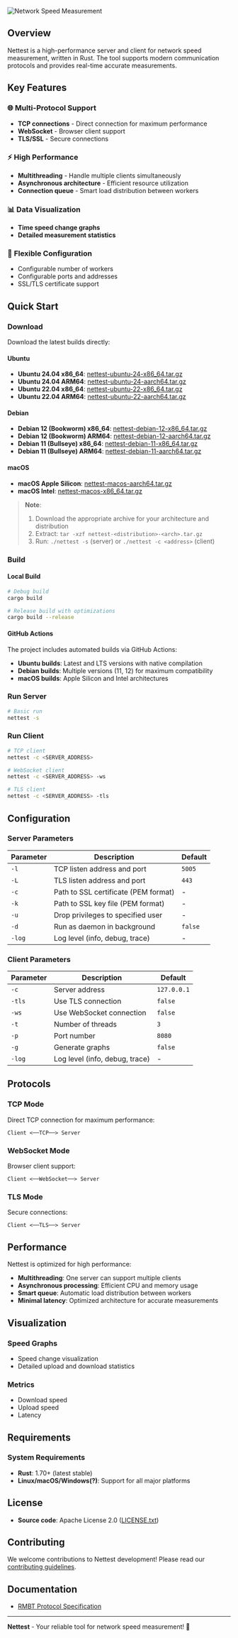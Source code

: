 ![Network Speed Measurement](Gemini_Generated_Image_skkcnfskkcnfskkc.png)

## Overview

Nettest is a high-performance server and client for network speed measurement, written in Rust. The tool supports modern communication protocols and provides real-time accurate measurements.

## Key Features

### 🌐 **Multi-Protocol Support**
- **TCP connections** - Direct connection for maximum performance
- **WebSocket** - Browser client support
- **TLS/SSL** - Secure connections

### ⚡ **High Performance**
- **Multithreading** - Handle multiple clients simultaneously
- **Asynchronous architecture** - Efficient resource utilization
- **Connection queue** - Smart load distribution between workers

### 📊 **Data Visualization**
- **Time speed change graphs**
- **Detailed measurement statistics**

### 🔧 **Flexible Configuration**
- Configurable number of workers
- Configurable ports and addresses
- SSL/TLS certificate support

## Quick Start

### Download

Download the latest builds directly:

#### Ubuntu
- **Ubuntu 24.04 x86_64**: [nettest-ubuntu-24-x86_64.tar.gz](https://github.com/specure/nettest/releases/download/latest/nettest-ubuntu-24-x86_64.tar.gz)
- **Ubuntu 24.04 ARM64**: [nettest-ubuntu-24-aarch64.tar.gz](https://github.com/specure/nettest/releases/download/latest/nettest-ubuntu-24-aarch64.tar.gz)
- **Ubuntu 22.04 x86_64**: [nettest-ubuntu-22-x86_64.tar.gz](https://github.com/specure/nettest/releases/download/latest/nettest-ubuntu-22-x86_64.tar.gz)
- **Ubuntu 22.04 ARM64**: [nettest-ubuntu-22-aarch64.tar.gz](https://github.com/specure/nettest/releases/download/latest/nettest-ubuntu-22-aarch64.tar.gz)

#### Debian
- **Debian 12 (Bookworm) x86_64**: [nettest-debian-12-x86_64.tar.gz](https://github.com/specure/nettest/releases/download/latest-debian-12/nettest-debian-12-x86_64.tar.gz)
- **Debian 12 (Bookworm) ARM64**: [nettest-debian-12-aarch64.tar.gz](https://github.com/specure/nettest/releases/download/latest-debian-12/nettest-debian-12-aarch64.tar.gz)
- **Debian 11 (Bullseye) x86_64**: [nettest-debian-11-x86_64.tar.gz](https://github.com/specure/nettest/releases/download/latest-debian-11/nettest-debian-11-x86_64.tar.gz)
- **Debian 11 (Bullseye) ARM64**: [nettest-debian-11-aarch64.tar.gz](https://github.com/specure/nettest/releases/download/latest-debian-11/nettest-debian-11-aarch64.tar.gz)

#### macOS
- **macOS Apple Silicon**: [nettest-macos-aarch64.tar.gz](https://github.com/specure/nettest/releases/download/latest-macos/nettest-macos-aarch64.tar.gz)
- **macOS Intel**: [nettest-macos-x86_64.tar.gz](https://github.com/specure/nettest/releases/download/latest-macos/nettest-macos-x86_64.tar.gz)

> **Note**: 
> 1. Download the appropriate archive for your architecture and distribution
> 2. Extract: `tar -xzf nettest-<distribution>-<arch>.tar.gz`
> 3. Run: `./nettest -s` (server) or `./nettest -c <address>` (client)

### Build

#### Local Build

```bash
# Debug build
cargo build

# Release build with optimizations
cargo build --release

```

#### GitHub Actions

The project includes automated builds via GitHub Actions:
- **Ubuntu builds**: Latest and LTS versions with native compilation
- **Debian builds**: Multiple versions (11, 12) for maximum compatibility
- **macOS builds**: Apple Silicon and Intel architectures

### Run Server

```bash
# Basic run
nettest -s

```

### Run Client

```bash
# TCP client
nettest -c <SERVER_ADDRESS>

# WebSocket client
nettest -c <SERVER_ADDRESS> -ws

# TLS client 
nettest -c <SERVER_ADDRESS> -tls
```

## Configuration

### Server Parameters

| Parameter | Description | Default |
|-----------|-------------|---------|
| `-l` | TCP listen address and port | `5005` |
| `-L` | TLS listen address and port | `443` |
| `-c` | Path to SSL certificate (PEM format) | - |
| `-k` | Path to SSL key file (PEM format) | - |
| `-u` | Drop privileges to specified user | - |
| `-d` | Run as daemon in background | `false` |
| `-log` | Log level (info, debug, trace) | - |

### Client Parameters

| Parameter | Description | Default |
|-----------|-------------|---------|
| `-c` | Server address | `127.0.0.1` |
| `-tls` | Use TLS connection | `false` |
| `-ws` | Use WebSocket connection | `false` |
| `-t` | Number of threads | `3` |
| `-p` | Port number | `8080` |
| `-g` | Generate graphs | `false` |
| `-log` | Log level (info, debug, trace) | - |

## Protocols

### TCP Mode
Direct TCP connection for maximum performance:
```
Client <──TCP──> Server
```

### WebSocket Mode
Browser client support:
```
Client <──WebSocket──> Server
```

### TLS Mode
Secure connections:
```
Client <──TLS──> Server
```

## Performance

Nettest is optimized for high performance:

- **Multithreading**: One server can support multiple clients
- **Asynchronous processing**: Efficient CPU and memory usage
- **Smart queue**: Automatic load distribution between workers
- **Minimal latency**: Optimized architecture for accurate measurements

## Visualization

### Speed Graphs
- Speed change visualization
- Detailed upload and download statistics

### Metrics
- Download speed
- Upload speed
- Latency

## Requirements

### System Requirements
- **Rust**: 1.70+ (latest stable)
- **Linux/macOS/Windows(?)**: Support for all major platforms


## License

- **Source code**: Apache License 2.0 ([LICENSE.txt](LICENSE.txt))

## Contributing

We welcome contributions to Nettest development! Please read our [contributing guidelines](CONTRIBUTING.md).

## Documentation

- [RMBT Protocol Specification](https://www.netztest.at/doc/)
---

**Nettest** - Your reliable tool for network speed measurement! 🚀
